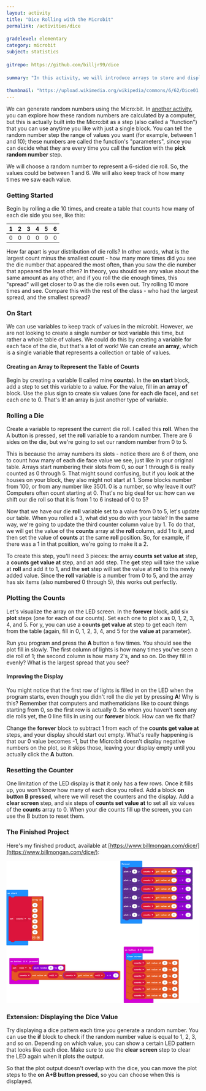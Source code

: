 ```yaml
---
layout: activity
title: "Dice Rolling with the Microbit"
permalink: /activities/dice

gradelevel: elementary
category: microbit
subject: statistics

gitrepo: https://github.com/billjr99/dice

summary: "In this activity, we will introduce arrays to store and display a count of dice rolls using random numbers from the Micro:bit."

thumbnail: "https://upload.wikimedia.org/wikipedia/commons/6/62/Dice01.jpg"
---
```


We can generate random numbers using the Micro:bit.  In [another activity](./prng), you can explore how these random numbers are calculated by a computer, but this is actually built into the Micro:bit as a step (also called a &quot;function&quot;) that you can use anytime you like with just a single block.  You can tell the random number step the range of values you want (for example, between 1 and 10); these numbers are called the function's &quot;parameters&quot;, since you can decide what they are every time you call the function with the <strong>pick random number</strong> step.

We will choose a random number to represent a 6-sided die roll.  So, the values could be between 1 and 6.  We will also keep track of how many times we saw each value.

### Getting Started
Begin by rolling a die 10 times, and create a table that counts how many of each die side you see, like this:

| **1** | **2** | **3** | **4** | **5** | **6** |
|:-----:|:-----:|:-----:|:-----:|:-----:|:-----:|
|   0   |   0   |   0   |   0   |   0   |   0   |

How far apart is your distribution of die rolls?  In other words, what is the largest count minus the smallest count - how many more times did you see the die number that appeared the most often, than you saw the die number that appeared the least often?  In theory, you should see any value about the same amount as any other, and if you roll the die enough times, this &quot;spread&quot; will get closer to 0 as the die rolls even out.  Try rolling 10 more times and see.  Compare this with the rest of the class - who had the largest spread, and the smallest spread?

### On Start
We can use variables to keep track of values in the microbit.  However, we are not looking to create a single number or text variable this time, but rather a whole table of values.  We could do this by creating a variable for each face of the die, but that's a lot of work!  We can create an <strong>array</strong>, which is a single variable that represents a collection or table of values.

#### Creating an Array to Represent the Table of Counts
Begin by creating a variable (I called mine <strong>counts</strong>).  In the <strong>on start</strong> block, add a step to set this variable to a value.  For the value, fill in an <strong>array of</strong> block.  Use the plus sign to create six values (one for each die face), and set each one to 0.  That's it!  an array is just another type of variable.

### Rolling a Die
Create a variable to represent the current die roll.  I called this <strong>roll</strong>.  When the A button is pressed, set the <strong>roll</strong> variable to a random number.  There are 6 sides on the die, but we're going to set our random number from 0 to 5.  

This is because the array numbers its slots - notice there are 6 of them, one to count how many of each die face value we see, just like in your original table.  Arrays start numbering their slots from 0, so our 1 through 6 is really counted as 0 through 5.  That might sound confusing, but if you look at the houses on your block, they also might not start at 1.  Some blocks number from 100, or from any number like 3501.  0 is a number, so why leave it out?  Computers often count starting at 0.  That's no big deal for us: how can we shift our die roll so that it is from 1 to 6 instead of 0 to 5?

Now that we have our die <strong>roll</strong> variable set to a value from 0 to 5, let's update our table.  When you rolled a 3, what did you do with your table?  In the same way, we're going to update the third counter column value by 1.  To do that, we will get the value of the <strong>counts</strong> array at the <strong>roll</strong> column, add 1 to it, and then set the value of <strong>counts</strong> at the same <strong>roll</strong> position.  So, for example, if there was a 1 in that position, we're going to make it a 2.

To create this step, you'll need 3 pieces: the array <strong>counts set value at</strong> step, a <strong>counts get value at</strong> step, and an add step.  The <strong>get</strong> step will take the value at <strong>roll</strong> and add it to 1, and the <strong>set</strong> step will set the value at <strong>roll</strong> to this newly added value.  Since the <strong>roll</strong> variable is a number from 0 to 5, and the array has six items (also numbered 0 through 5), this works out perfectly.

### Plotting the Counts
Let's visualize the array on the LED screen.  In the <strong>forever</strong> block, add six <strong>plot</strong> steps (one for each of our counts).  Set each one to plot x as 0, 1, 2, 3, 4, and 5.  For y, you can use a <strong>counts get value at</strong> step to get each item from the table (again, fill in 0, 1, 2, 3, 4, and 5 for the <strong>value at</strong> parameter).

Run you program and press the <strong>A</strong> button a few times.  You should see the plot fill in slowly.  The first column of lights is how many times you've seen a die roll of 1; the second column is how many 2's, and so on.  Do they fill in evenly?  What is the largest spread that you see?

#### Improving the Display
You might notice that the first row of lights is filled in on the LED when the program starts, even though you didn't roll the die yet by pressing <strong>A</strong>!  Why is this?  Remember that computers and mathematicians like to count things starting from 0, so the first row is actually 0.  So when you haven't seen any die rolls yet, the 0 line fills in using our <strong>forever</strong> block.  How can we fix that?

Change the <strong>forever</strong> block to subtract 1 from each of the <strong>counts get value at</strong> steps, and your display should start out empty.  What's really happening is that our 0 value becomes -1, but the Micro:bit doesn't display negative numbers on the plot, so it skips those, leaving your display empty until you actually click the <strong>A</strong> button.

### Resetting the Counter
One limitation of the LED display is that it only has a few rows.  Once it fills up, you won't know how many of each dice you rolled.  Add a block <strong>on button B pressed</strong>, where we will reset the counters and the display.  Add a <strong>clear screen</strong> step, and six steps of <strong>counts set value at</strong> to set all six values of the <strong>counts</strong> array to 0.  When your die counts fill up the screen, you can use the B button to reset them.

### The Finished Project

Here's my finished product, available at [https://www.billmongan.com/dice/](https://www.billmongan.com/dice/):

<p align="center">
<img style="max-width:100%;" alt="The finished hide and seek project in the Microbit Makecode" src="https://github.com/billjr99/dice/raw/master/.github/makecode/blocks.png">
</p>

### Extension: Displaying the Dice Value
Try displaying a dice pattern each time you generate a random number.  You can use the <strong>if</strong> block to check if the random number value is equal to 1, 2, 3, and so on.  Depending on which value, you can show a certain LED pattern that looks like each dice.  Make sure to use the <strong>clear screen</strong> step to clear the LED again when it plots the output.

So that the plot output doesn't overlap with the dice, you can move the plot steps to the <strong>on A+B button pressed</strong>, so you can choose when this is displayed.